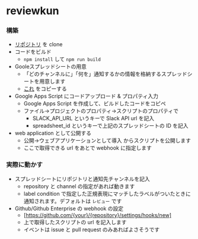 # reviewkun

### 構築

- [リポジトリ](https://github.com/hatz48/reviewkun) を clone
- コードをビルド
  - `npm install` して `npm run build`
- Gooleスプレッドシートの用意
  - 「どのチャンネルに」「何を」通知するかの情報を格納するスプレッドシートを用意します
  - [これ](https://docs.google.com/spreadsheets/d/1GDIBbMPDH_6786PrHZyCks3QxPgMSZ8HFQ4SzjJHlVc/edit?usp=sharing) をコピーする
- Google Apps Script にコードアップロード & プロパティ入力
  - Google Apps Script を作成して、ビルドしたコードをコピペ
  - ファイル->プロジェクトのプロパティ->スクリプトのプロパティで
    - SLACK_API_URL というキーで Slack API url を記入
    - spreadsheet_id というキーで上記のスプレッドシートの ID を記入
- web application として公開する
  - 公開->ウェブアプリケーションとして導入 からスクリプトを公開します
  - ここで取得できる url をあとで webhook に指定します

### 実際に動かす

- スプレッドシートにリポジトリと通知先チャンネルを記入
  - repository と channel の指定があれば動きます
  - label condition で指定した正規表現にマッチしたラベルがついたときに通知されます。デフォルトは `レビュー` です
- Github/Github Enterprise の webhook の設定
  - [https://github.com/{your}/{repository}/settings/hooks/new]
  - 上で取得したスクリプトの url を記入します
  - イベントは issue と pull request のみあればよさそうです
